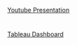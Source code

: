[Youtube Presentation](https://www.youtube.com/watch?v=wp0DB-m7GRg)
# 
#
[Tableau Dashboard](https://public.tableau.com/views/project_chapter5_Ignace/Story_presentation?:language=en-US&publish=yes&:sid=&:redirect=auth&:display_count=n&:origin=viz_share_link)
